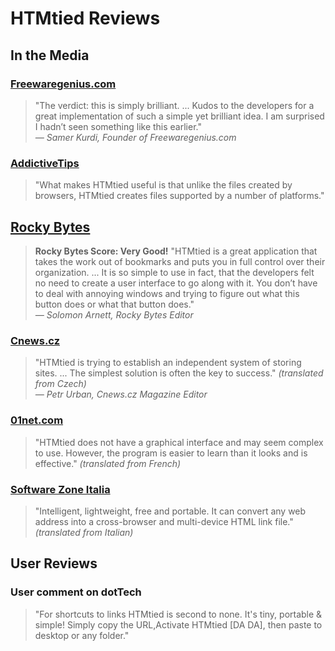 # HTMtied Reviews

## In the Media

### [Freewaregenius.com](http://www.freewaregenius.com/create-internet-bookmarks-as-browser-independent-files-on-your-desktop-with-htmtied/)

> "The verdict: this is simply brilliant. ... Kudos to the developers for a great implementation of such a simple yet brilliant idea. I am surprised I hadn’t seen something like this earlier."  
*— Samer Kurdi, Founder of Freewaregenius.com*

### [AddictiveTips](https://www.addictivetips.com/windows-tips/htmtied-create-html-file-shortcuts-for-website-to-run-anywhere/)

> "What makes HTMtied useful is that unlike the files created by browsers, HTMtied creates files supported by a number of platforms."

## [Rocky Bytes](https://www.rockybytes.com/htmtied)

> **Rocky Bytes Score: Very Good!** "HTMtied is a great application that takes the work out of bookmarks and puts you in full control over their organization. ... It is so simple to use in fact, that the developers felt no need to create a user interface to go along with it. You don’t have to deal with annoying windows and trying to figure out what this button does or what that button does."  
*— Solomon Arnett, Rocky Bytes Editor*

### [Cnews.cz](https://www.cnews.cz/novinky-ad-aware-free-internet-security-9-5-aerorainbow-2-5-a-dalsi/)

> "HTMtied is trying to establish an independent system of storing sites. ... The simplest solution is often the key to success." *(translated from Czech)*  
*— Petr Urban, Cnews.cz Magazine Editor*

### [01net.com](https://www.01net.com/telecharger/windows/Internet/internet_utlitaire/fiches/133326.html)

> "HTMtied does not have a graphical interface and may seem complex to use. However, the program is easier to learn than it looks and is effective." *(translated from French)*

### [Software Zone Italia](https://www.swzone.it/Convertire-qualsiasi-link-in-un-file-HTML-con-HTMtied-30208.html)

> "Intelligent, lightweight, free and portable. It can convert any web address into a cross-browser and multi-device HTML link file." *(translated from Italian)*


## User Reviews

### User comment on dotTech

> "For shortcuts to links HTMtied is second to none. It's tiny, portable & simple! Simply copy the URL,Activate HTMtied [DA DA], then paste to desktop or any folder."
